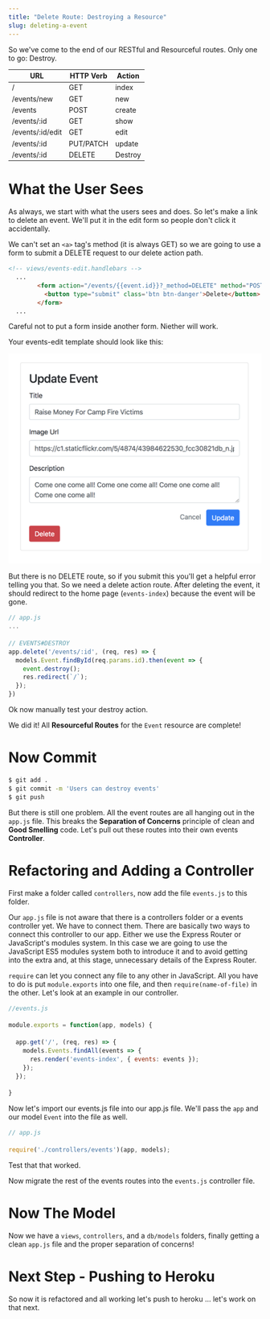```yaml
---
title: "Delete Route: Destroying a Resource"
slug: deleting-a-event
---
```


So we've come to the end of our RESTful and Resourceful routes. Only one to go: Destroy.

| URL              | HTTP Verb | Action  |
|------------------|-----------|---------|
| /                | GET       | index   |
| /events/new     | GET       | new     |
| /events         | POST      | create  |
| /events/:id     | GET       | show    |
| /events/:id/edit     | GET       | edit    |
| /events/:id     | PUT/PATCH | update  |
| /events/:id     | DELETE    | Destroy |

# What the User Sees

As always, we start with what the users sees and does. So let's make a link to delete an event. We'll put it in the edit form so people don't click it accidentally.

We can't set an `<a>` tag's method (it is always GET) so we are going to use a form to submit a DELETE request to our delete action path.

```html
<!-- views/events-edit.handlebars -->
  ...
        <form action="/events/{{event.id}}?_method=DELETE" method="POST">
          <button type="submit" class='btn btn-danger'>Delete</button>
        </form>
  ...
```

Careful not to put a form inside another form. Niether will work.

Your events-edit template should look like this:

![events-edit](assets/edit-page.png)

But there is no DELETE route, so if you submit this you'll get a helpful error telling you that. So we need a delete action route. After deleting the event, it should redirect to the home page (`events-index`) because the event will be gone.

```js
// app.js
...

// EVENTS#DESTROY
app.delete('/events/:id', (req, res) => {
  models.Event.findById(req.params.id).then(event => {
    event.destroy();
    res.redirect(`/`);
  });
})
```

Ok now manually test your destroy action.

We did it! All **Resourceful Routes** for the `Event` resource are complete!

# Now Commit

```bash
$ git add .
$ git commit -m 'Users can destroy events'
$ git push
```

But there is still one problem. All the event routes are all hanging out in the `app.js` file. This breaks the **Separation of Concerns** principle of clean and **Good Smelling** code. Let's pull out these routes into their own events **Controller**.

# Refactoring and Adding a Controller

First make a folder called `controllers`, now add the file `events.js` to this folder.

Our `app.js` file is not aware that there is a controllers folder or a events controller yet. We have to connect them. There are basically two ways to connect this controller to our app. Either we use the Express Router or JavaScript's modules system. In this case we are going to use the JavaScript ES5 modules system both to introduce it and to avoid getting into the extra and, at this stage, unnecessary details of the Express Router.

`require` can let you connect any file to any other in JavaScript. All you have to do is put `module.exports` into one file, and then `require(name-of-file)` in the other. Let's look at an example in our controller.

```js
//events.js

module.exports = function(app, models) {

  app.get('/', (req, res) => {
    models.Events.findAll(events => {
      res.render('events-index', { events: events });
    });
  });

}

```

Now let's import our events.js file into our app.js file. We'll pass the `app` and our model `Event` into the file as well.

```js
// app.js

require('./controllers/events')(app, models);
```

Test that that worked.

Now migrate the rest of the events routes into the `events.js` controller file.

# Now The Model

Now we have a `views`, `controllers`, and a `db/models` folders, finally getting a clean `app.js` file and the proper separation of concerns!

# Next Step - Pushing to Heroku

So now it is refactored and all working let's push to heroku ... let's work on that next.
